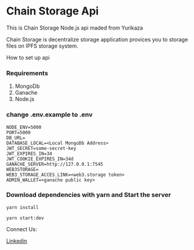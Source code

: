 # Chain Storage Api

This is Chain Storage Node.js api maded from Yurikaza

Chain Storage is decentralize storage application provices you to storage files on IPFS storage system.

How to set up api

### Requirements

1. MongoDb
2. Ganache
3. Node.js

### change .env.example to .env

```
NODE_ENV=5000
PORT=5000
DB_URL=
DATABASE_LOCAL=<Local MongoDb Address>
JWT_SECRET=some-secret-key
JWT_EXPIRES_IN=34
JWT_COOKIE_EXPIRES_IN=34d
GANACHE_SERVER=http://127.0.0.1:7545
WEB3STORAGE=
WEB3_STORAGE_ACCES_LINK=<web3.storage token>
ADMIN_WALLET=<ganache public key>
```

### Download dependencies with yarn and Start the server

```
yarn install

yarn start:dev
```

Connect Us:

<a href="https://www.linkedin.com/company/chain-storage/about/">Linkedin</a>
